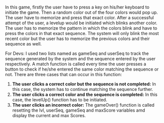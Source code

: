 In this game, firstly the user have to press a key on his/her keyboard to initiate the game. Then a random color out of the four colors would pop up. The user have to memorize and press that exact color.
After a successful attempt of the user, a levelup would be initiated which blinks another color. The user has to memorize the pattern in which the colors blink and have to press the colors in that exact sequence.
The system will only blink the most recent color but the user has to memorize the previous colors and their sequence as well.

For Devs:
I used two lists named as gameSeq and userSeq to track the sequence generated by the system and the sequence entered by the user respectively.
A match function is called every time the user presses a button to check if he/she entered the same color matching the sequence or not. There are three cases that can occur in this function:
1. **The user clicks a correct color but the sequence is not completed:** In this case, the system has to continue matching the sequence further.
2. **The user clicks a correct color and the sequence is completed:** In this case, the levelUp() function has to be initiated.
3. **The user clicks an incorrect color:** The gameOver() function is called resetting the lvl, userSeq, gameSeq and maxScore variables amd display the current and max Scores.
